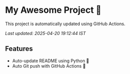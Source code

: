 # My Awesome Project 🚀

This project is automatically updated using GitHub Actions.

_Last updated: 2025-04-20 19:12:44 IST_

## Features
- Auto-update README using Python 🐍
- Auto Git push with GitHub Actions 🤖
